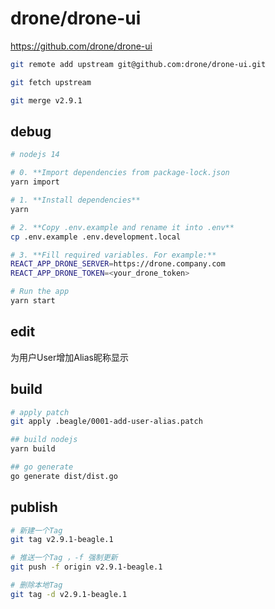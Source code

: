 # drone/drone-ui

<https://github.com/drone/drone-ui>

```bash
git remote add upstream git@github.com:drone/drone-ui.git

git fetch upstream

git merge v2.9.1
```

## debug

```bash
# nodejs 14

# 0. **Import dependencies from package-lock.json
yarn import

# 1. **Install dependencies**
yarn

# 2. **Copy .env.example and rename it into .env**
cp .env.example .env.development.local

# 3. **Fill required variables. For example:**
REACT_APP_DRONE_SERVER=https://drone.company.com
REACT_APP_DRONE_TOKEN=<your_drone_token>

# Run the app
yarn start
```

## edit

<!-- 0001-add-user-alias.patch -->
为用户User增加Alias昵称显示

## build

```bash
# apply patch
git apply .beagle/0001-add-user-alias.patch

## build nodejs
yarn build

## go generate
go generate dist/dist.go
```

## publish

```bash
# 新建一个Tag
git tag v2.9.1-beagle.1

# 推送一个Tag ，-f 强制更新
git push -f origin v2.9.1-beagle.1

# 删除本地Tag
git tag -d v2.9.1-beagle.1
```